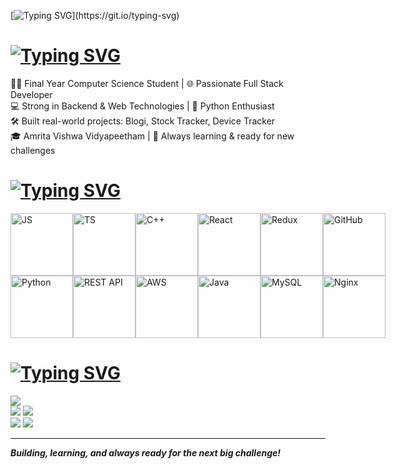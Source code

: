 [![Typing SVG](https://readme-typing-svg.demolab.com?font=Aptos&weight=300&size=30&duration=1000&pause=1000&color=37C0C9&center=false&vCenter=true&random=true&width=435&lines=Hi%2C+this+is+Aloukik!)](https://git.io/typing-svg)

# [![Typing SVG](https://readme-typing-svg.demolab.com?font=Aptos&weight=300&size=30&duration=2000&pause=100&color=FFFFFF&center=false&repeat=true&random=true&width=435&lines=%F0%9F%92%AB+About+me%3A)](https://git.io/typing-svg)

👨‍💻 Final Year Computer Science Student | 🌐 Passionate Full Stack Developer  
💻 Strong in Backend & Web Technologies | 🐍 Python Enthusiast  
🛠️ Built real-world projects: Blogi, Stock Tracker, Device Tracker  
🎓 Amrita Vishwa Vidyapeetham | 🌱 Always learning & ready for new challenges

# [![Typing SVG](https://readme-typing-svg.demolab.com?font=Aptos&weight=300&size=30&duration=2000&pause=100&color=FFFFFF&center=false&repeat=true&random=true&width=435&lines=%F0%9F%92%BB+Tech+Stack%3A)](https://git.io/typing-svg)

<div style="display: flex; align-items: flex-start;">
  <img src="https://techstack-generator.vercel.app/js-icon.svg" alt="JS" width="100" height="100" />
  <img src="https://techstack-generator.vercel.app/ts-icon.svg" alt="TS" width="100" height="100" />
  <img src="https://techstack-generator.vercel.app/cpp-icon.svg" alt="C++" width="100" height="100" />
  <img src="https://techstack-generator.vercel.app/react-icon.svg" alt="React" width="100" height="100" />
  <img src="https://techstack-generator.vercel.app/redux-icon.svg" alt="Redux" width="100" height="100" />
  <img src="https://techstack-generator.vercel.app/github-icon.svg" alt="GitHub" width="100" height="100" />
</div>
<div style="display: flex; align-items: flex-start;">
  <img src="https://techstack-generator.vercel.app/python-icon.svg" alt="Python" width="100" height="100" />
  <img src="https://techstack-generator.vercel.app/restapi-icon.svg" alt="REST API" width="100" height="100" />
  <img src="https://techstack-generator.vercel.app/aws-icon.svg" alt="AWS" width="100" height="100" />
  <img src="https://techstack-generator.vercel.app/java-icon.svg" alt="Java" width="100" height="100" />
  <img src="https://techstack-generator.vercel.app/mysql-icon.svg" alt="MySQL" width="100" height="100" />
  <img src="https://techstack-generator.vercel.app/nginx-icon.svg" alt="Nginx" width="100" height="100" />
</div>

# [![Typing SVG](https://readme-typing-svg.demolab.com?font=Aptos&weight=300&size=30&duration=2000&pause=100&color=FFFFFF&repeat=true&random=true&width=435&lines=%F0%9F%93%8A+GitHub+Stats%3A)](https://git.io/typing-svg)
![](http://github-profile-summary-cards.vercel.app/api/cards/profile-details?username=aloukikjoshi&theme=github_dark)<br/>
![](http://github-profile-summary-cards.vercel.app/api/cards/repos-per-language?username=aloukikjoshi&theme=github_dark)
![](http://github-profile-summary-cards.vercel.app/api/cards/most-commit-language?username=aloukikjoshi&theme=github_dark)<br/>
![](http://github-profile-summary-cards.vercel.app/api/cards/stats?username=aloukikjoshi&theme=github_dark)
![](http://github-profile-summary-cards.vercel.app/api/cards/productive-time?username=aloukikjoshi&theme=github_dark&utcOffset=5.30)

---

**_Building, learning, and always ready for the next big challenge!_**
